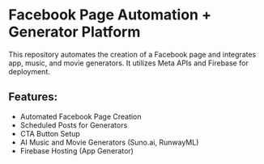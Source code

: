 # Facebook Page Automation + Generator Platform

This repository automates the creation of a Facebook page and integrates app, music, and movie generators. It utilizes Meta APIs and Firebase for deployment.

## Features:
- Automated Facebook Page Creation
- Scheduled Posts for Generators
- CTA Button Setup
- AI Music and Movie Generators (Suno.ai, RunwayML)
- Firebase Hosting (App Generator)
